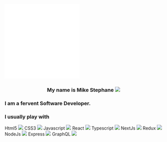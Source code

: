 
  ![introduction](./image.svg) 
  <center><h3>My name is Mike Stephane  <span style="width:16px !important"><img src="https://raw.githubusercontent.com/MartinHeinz/MartinHeinz/master/wave.gif" width=20></span></h3></center> <h3> I am a fervent Software Developer.</h3>
<h3> I usually play with </h3>
<span style="width=20%;aspect-ratio:3/2; object-fit:contain; mix-blend-mode:burn">
 Html5 <span style="width=20%;aspect-ratio:3/2; object-fit:contain; mix-blend-mode:burn"><img src="https://github.com/mkanyar/mkanyar/blob/main/html.svg"></span>
  CSS3  <span style="width=20%;aspect-ratio:3/2; object-fit:contain; mix-blend-mode:burn"><img src="https://github.com/mkanyar/mkanyar/blob/main/css.svg" ></span>
  Javascript <span style="width=20%;aspect-ratio:3/2; object-fit:contain; mix-blend-mode:burn"><img src="https://github.com/mkanyar/mkanyar/blob/main/javascript.svg" ></span>
 React <span style="width=20%;aspect-ratio:3/2; object-fit:contain; mix-blend-mode:burn"><img src="https://github.com/mkanyar/mkanyar/blob/main/react.svg" ></span>
 Typescript <span style="width=20%;aspect-ratio:3/2; object-fit:contain; mix-blend-mode:burn"><img src="https://github.com/mkanyar/mkanyar/blob/main/typescript.svg" ></span>
 NextJs <span style="width=20%;aspect-ratio:3/2; object-fit:contain; mix-blend-mode:burn"><img src="https://github.com/mkanyar/mkanyar/blob/main/nextjs-3.svg" ></span>
 Redux <span style="width=20%;aspect-ratio:3/2; object-fit:contain; mix-blend-mode:burn"><img src="https://github.com/mkanyar/mkanyar/blob/main/redux.svg" ></span>
 NodeJs <span style="width=20%;aspect-ratio:3/2; object-fit:contain; mix-blend-mode:burn"><img src="https://github.com/mkanyar/mkanyar/blob/main/Node.js_logo.svg" ></span>
 Express <span style="width=20%;aspect-ratio:3/2; object-fit:contain; mix-blend-mode:burn"><img src="https://github.com/mkanyar/mkanyar/blob/main/expressjs-ar21.svg" ></span>
 GraphQL <span style="width=20%;aspect-ratio:3/2; object-fit:contain; mix-blend-mode:burn"><img src="https://github.com/mkanyar/mkanyar/blob/main/GraphQL_Logo.svg" ></span></span>

 








